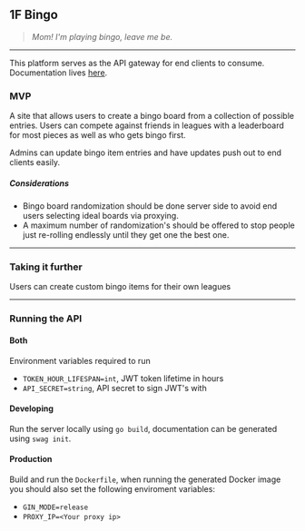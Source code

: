 ## 1F Bingo

> *Mom! I'm playing bingo, leave me be.*

---

This platform serves as the API gateway for end clients to consume. Documentation lives [here](https://1f.skelmis.co.nz/api/v1/docs).

### MVP

A site that allows users to create a bingo board from a collection of possible entries. Users can compete against friends in leagues with a leaderboard for most pieces as well as who gets bingo first.

Admins can update bingo item entries and have updates push out to end clients easily.

##### Considerations

- Bingo board randomization should be done server side to avoid end users selecting ideal boards via proxying.
- A maximum number of randomization's should be offered to stop people just re-rolling endlessly until they get one the best one.

---

### Taking it further

Users can create custom bingo items for their own leagues

---

### Running the API

#### Both

Environment variables required to run

- `TOKEN_HOUR_LIFESPAN=int`, JWT token lifetime in hours
- `API_SECRET=string`, API secret to sign JWT's with

#### Developing

Run the server locally using `go build`, documentation can be generated using `swag init`.

#### Production

Build and run the `Dockerfile`, when running the generated Docker image you should also set the following enviroment variables:

- `GIN_MODE=release`
- `PROXY_IP=<Your proxy ip>`